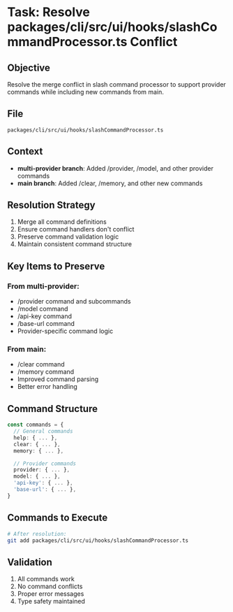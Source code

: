 # Task: Resolve packages/cli/src/ui/hooks/slashCommandProcessor.ts Conflict

## Objective

Resolve the merge conflict in slash command processor to support provider commands while including new commands from main.

## File

`packages/cli/src/ui/hooks/slashCommandProcessor.ts`

## Context

- **multi-provider branch**: Added /provider, /model, and other provider commands
- **main branch**: Added /clear, /memory, and other new commands

## Resolution Strategy

1. Merge all command definitions
2. Ensure command handlers don't conflict
3. Preserve command validation logic
4. Maintain consistent command structure

## Key Items to Preserve

### From multi-provider:

- /provider command and subcommands
- /model command
- /api-key command
- /base-url command
- Provider-specific command logic

### From main:

- /clear command
- /memory command
- Improved command parsing
- Better error handling

## Command Structure

```typescript
const commands = {
  // General commands
  help: { ... },
  clear: { ... },
  memory: { ... },

  // Provider commands
  provider: { ... },
  model: { ... },
  'api-key': { ... },
  'base-url': { ... },
}
```

## Commands to Execute

```bash
# After resolution:
git add packages/cli/src/ui/hooks/slashCommandProcessor.ts
```

## Validation

1. All commands work
2. No command conflicts
3. Proper error messages
4. Type safety maintained
